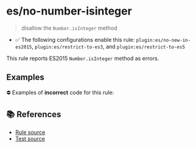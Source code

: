 # es/no-number-isinteger
> disallow the `Number.isInteger` method

- ✅ The following configurations enable this rule: `plugin:es/no-new-in-es2015`, `plugin:es/restrict-to-es3`, and `plugin:es/restrict-to-es5`

This rule reports ES2015 `Number.isInteger` method as errors.

## Examples

⛔ Examples of **incorrect** code for this rule:

<eslint-playground type="bad" code="/*eslint es/no-number-isinteger: error */
const b = Number.isInteger(value)
" />

## 📚 References

- [Rule source](https://github.com/mysticatea/eslint-plugin-es/blob/v4.0.0/lib/rules/no-number-isinteger.js)
- [Test source](https://github.com/mysticatea/eslint-plugin-es/blob/v4.0.0/tests/lib/rules/no-number-isinteger.js)
